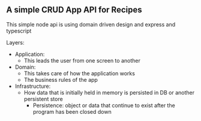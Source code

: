 ## A simple CRUD App API for Recipes

This simple node api is using domain driven design and express and typescript

Layers:
 - Application:
   - This leads the user from one screen to another
 - Domain:
   - This takes care of how the application works
   - The business rules of the app
 - Infrastructure:
   - How data that is initially held in memory is persisted in DB or another persistent store
     - Persistence: object or data that continue to exist after the program has been closed down